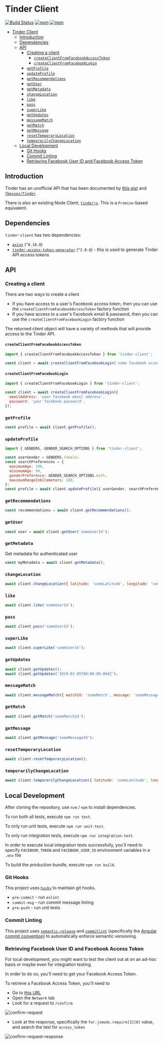 # Tinder Client

[![Build Status](https://travis-ci.org/jaebradley/tinder-client.svg?branch=master)](https://travis-ci.org/jaebradley/tinder-client)
[![npm](https://img.shields.io/npm/dt/tinder-client.svg)](https://www.npmjs.com/package/tinder-client)
[![npm](https://img.shields.io/npm/v/tinder-client.svg)](https://www.npmjs.com/package/tinder-client)

- [Tinder Client](#tinder-client)
  - [Introduction](#introduction)
  - [Dependencies](#dependencies)
  - [API](#api)
    - [Creating a client](#creating-a-client)
      - [`createClientFromFacebookAccessToken`](#createclientfromfacebookaccesstoken)
      - [`createClientFromFacebookLogin`](#createclientfromfacebooklogin)
    - [`getProfile`](#getprofile)
    - [`updateProfile`](#updateprofile)
    - [`getRecommendations`](#getrecommendations)
    - [`getUser`](#getuser)
    - [`getMetadata`](#getmetadata)
    - [`changeLocation`](#changelocation)
    - [`like`](#like)
    - [`pass`](#pass)
    - [`superLike`](#superlike)
    - [`getUpdates`](#getupdates)
    - [`messageMatch`](#messagematch)
    - [`getMatch`](#getmatch)
    - [`getMessage`](#getmessage)
    - [`resetTemporaryLocation`](#resettemporarylocation)
    - [`temporarilyChangeLocation`](#temporarilychangelocation)
  - [Local Development](#local-development)
    - [Git Hooks](#git-hooks)
    - [Commit Linting](#commit-linting)
    - [Retrieving Facebook User ID and Facebook Access Token](#retrieving-facebook-user-id-and-facebook-access-token)

## Introduction

Tinder has an unofficial API that has been documented by [this gist](https://gist.github.com/rtt/10403467) and [`fbessez/Tinder`](https://github.com/fbessez/Tinder).

There is also an existing Node Client, [`tinderjs`](https://www.npmjs.com/package/tinderjs). This is a `Promise`-based equivalent.

## Dependencies

`tinder-client` has two dependencies:

- [`axios`](https://github.com/axios/axios) (`^0.18.0`)
- [`tinder-access-token-generator`](https://github.com/jaebradley/tinder-access-token-generator) (`^2.0.0`) - this is used to generate Tinder API access tokens

## API

### Creating a client

There are two ways to create a client

- If you have access to a user's Facebook access token, then you can use the `createClientFromFacebookAccessToken` factory function
- If you have access to a user's Facebook email & password, then you can use the `createClientFromFacebookLogin` factory function

The returned client object will have a variety of methods that will provide access to the Tinder API.

#### `createClientFromFacebookAccessToken`

```javascript
import { createClientFromFacebookAccessToken } from 'tinder-client';

const client = await createClientFromFacebookLogin('some facebook access token');
```

#### `createClientFromFacebookLogin`

```javascript
import { createClientFromFacebookLogin } from 'tinder-client';

const client = await createClientFromFacebookLogin({
  emailAddress: 'your facebook email address',
  password: 'your facebook password',
});
```

### `getProfile`

```javascript
const profile = await client.getProfile();
```

### `updateProfile`

```javascript
import { GENDERS, GENDER_SEARCH_OPTIONS } from 'tinder-client';

const userGender = GENDERS.female;
const searchPreferences = {
  maximumAge: 100,
  minimumAge: 99,
  genderPreference: GENDER_SEARCH_OPTIONS.both,
  maximumRangeInKilometers: 100,
};
const profile = await client.updateProfile({ userGender, searchPreferences })
```

### `getRecommendations`

```javascript
const recommendations = await client.getRecommendations();
```

### `getUser`

```javascript
const user = await client.getUser('someUserId');
```

### `getMetadata`

Get metadata for authenticated user

```javascript
const myMetadata = await client.getMetadata();
```

### `changeLocation`

```javascript
await client.changeLocation({ latitude: 'someLatitude', longitude: 'someLongitude' });
```

### `like`

```javascript
await client.like('someUserId');
```

### `pass`

```javascript
await client.pass('someUserId');
```

### `superLike`

```javascript
await client.superLike('someUserId');
```

### `getUpdates`

```javascript
await client.getUpdates();
await client.getUpdates('2019-02-05T00:00:00.004Z');
```

### `messageMatch`

```javascript
await client.messageMatch({ matchId: 'someMatch', message: 'someMessage' });
```

### `getMatch`

```javascript
await client.getMatch('someMatchId');
```

### `getMessage`

```javascript
await client.getMessage('someMessageId');
```

### `resetTemporaryLocation`

```javascript
await client.resetTemporaryLocation();
```

### `temporarilyChangeLocation`

```javascript
await client.temporarilyChangeLocation({ latitude: 'someLatitude', longitude: 'someLongitude' });
```

## Local Development

After cloning the repository, use `nvm` / `npm` to install dependencies.

To run both all tests, execute `npm run test`.

To only run unit tests, execute `npm run unit-test`.

To only run integration tests, execute `npm run integration-test`.

In order to execute local integration tests successfully, you'll need to specify `FACEBOOK_TOKEN` and `FACEBOOK_USER_ID` environment variables in a `.env` file

To build the production bundle, execute `npm run build`.

### Git Hooks

This project uses [`husky`](https://github.com/typicode/husky) to maintain git hooks.

- `pre-commit` - run `eslint`
- `commit-msg` - run commit message linting
- `pre-push` - run unit tests

### Commit Linting

This project uses [`semantic-release`](https://github.com/semantic-release/semantic-release) and [`commitlint`](https://github.com/conventional-changelog/commitlint) (specifically the [Angular commit convention](https://gist.github.com/stephenparish/9941e89d80e2bc58a153)) to automatically enforce semantic versioning.

### Retrieving Facebook User ID and Facebook Access Token

For local development, you might want to test the client out at on an ad-hoc basis or maybe even for integration testing.

In order to do so, you'll need to get your Facebook Access Token.

To retrieve a Facebook Access Token, you'll need to

- Go to [this URL](https://www.facebook.com/v2.8/dialog/oauth?app_id=464891386855067&channel_url=https%3A%2F%2Fstaticxx.facebook.com%2Fconnect%2Fxd_arbiter%2Fr%2Fd_vbiawPdxB.js%3Fversion%3D44%23cb%3Df213b0a5a606e94%26domain%3Dtinder.com%26origin%3Dhttps%253A%252F%252Ftinder.com%252Ff14b12c5d35c01c%26relation%3Dopener&client_id=464891386855067&display=popup&domain=tinder.com&e2e=%7B%7D&fallback_redirect_uri=200ee73f-9eb7-9632-4fdb-432ed0c670fa&locale=en_US&origin=1&redirect_uri=https%3A%2F%2Fstaticxx.facebook.com%2Fconnect%2Fxd_arbiter%2Fr%2Fd_vbiawPdxB.js%3Fversion%3D44%23cb%3Df20cfec000032b4%26domain%3Dtinder.com%26origin%3Dhttps%253A%252F%252Ftinder.com%252Ff14b12c5d35c01c%26relation%3Dopener%26frame%3Df2cc4d71cc96f9&response_type=token%2Csigned_request&scope=user_birthday%2Cuser_photos%2Cemail%2Cuser_friends%2Cuser_likes&sdk=joey&version=v2.8&ret=login)
- Open the `Network` tab
- Look for a request to `/confirm`

![confirm-request](https://user-images.githubusercontent.com/8136030/52327616-93f08e00-29a1-11e9-8438-3174ad663f17.png)

- Look at the response, specifically the `for.jsmods.require[3][0]` value, and search the text for `access_token`

![confirm-request-response](https://user-images.githubusercontent.com/8136030/52327797-2e50d180-29a2-11e9-90b3-d801816290b9.png)
